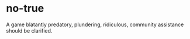 # no-true
A game blatantly predatory, plundering, ridiculous, community assistance should be clarified.
